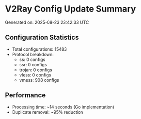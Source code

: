 # V2Ray Config Update Summary
Generated on: 2025-08-23 23:42:33 UTC

## Configuration Statistics
- Total configurations: 15483
- Protocol breakdown:
  - ss: 0 configs
  - ssr: 0 configs
  - trojan: 0 configs
  - vless: 0 configs
  - vmess: 908 configs

## Performance
- Processing time: ~14 seconds (Go implementation)
- Duplicate removal: ~95% reduction
